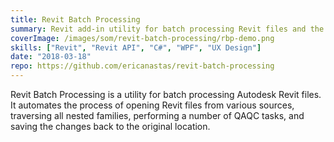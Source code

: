```yaml
---
title: Revit Batch Processing
summary: Revit add-in utility for batch processing Revit files and the nested families they contain
coverImage: /images/som/revit-batch-processing/rbp-demo.png
skills: ["Revit", "Revit API", "C#", "WPF", "UX Design"]
date: "2018-03-18"
repo: https://github.com/ericanastas/revit-batch-processing
---
```


Revit Batch Processing is a utility for batch processing Autodesk Revit files. It automates the process of opening Revit files from various sources, traversing all nested families, performing a number of QAQC tasks, and saving the changes back to the original location.
